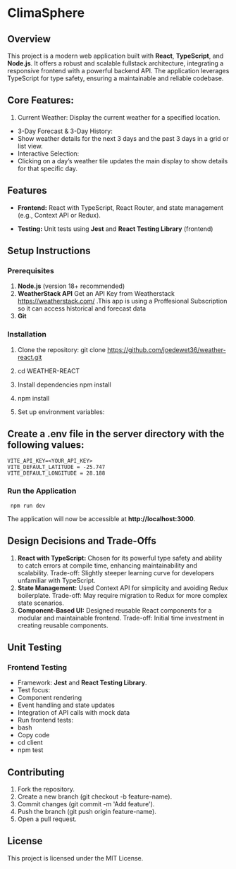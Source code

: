 # ClimaSphere

## Overview

This project is a modern web application built with **React**, **TypeScript**, and **Node.js**. It offers a robust and scalable fullstack architecture, integrating a responsive frontend with a powerful backend API. The application leverages TypeScript for type safety, ensuring a maintainable and reliable codebase.
## Core Features:
1. Current Weather:
   Display the current weather for a specified location.
* 3-Day Forecast & 3-Day History:
* Show weather details for the next 3 days and the past 3 days in a grid or list view.
* Interactive Selection:
* Clicking on a day’s weather tile updates the main display to show details for that specific day.
## Features

*   **Frontend:** React with TypeScript, React Router, and state management (e.g., Context API or Redux).

*   **Testing:** Unit tests using **Jest** and **React Testing Library** (frontend) 

## Setup Instructions

### Prerequisites

1.  **Node.js** (version 18+ recommended)
2.  **WeatherStack API**
    Get an API Key from Weatherstack https://weatherstack.com/ .This app is using a Proffesional Subscription so it can access historical and forecast data 
3.  **Git**

### Installation

1.  Clone the repository:
          git clone https://github.com/joedewet36/weather-react.git
2.  cd WEATHER-REACT
3.  Install dependencies
        npm install

14.  npm install
15.  Set up environment variables:  
## Create a .env file in the server directory with the following values:
    VITE_API_KEY=<YOUR_API_KEY>
    VITE_DEFAULT_LATITUDE = -25.747
    VITE_DEFAULT_LONGITUDE = 28.188
### Run the Application
     npm run dev

The application will now be accessible at **http://localhost:3000**.

## Design Decisions and Trade-Offs

1.  **React with TypeScript:** Chosen for its powerful type safety and ability to catch errors at compile time, enhancing maintainability and scalability. Trade-off: Slightly steeper learning curve for developers unfamiliar with TypeScript.
2.  **State Management:** Used Context API for simplicity and avoiding Redux boilerplate. Trade-off: May require migration to Redux for more complex state scenarios.
3.  **Component-Based UI:** Designed reusable React components for a modular and maintainable frontend. Trade-off: Initial time investment in creating reusable components.

## Unit Testing

### Frontend Testing

*   Framework: **Jest** and **React Testing Library**.
*   Test focus:
*   Component rendering
*   Event handling and state updates
*   Integration of API calls with mock data
*   Run frontend tests:
*   bash
*   Copy code
*   cd client
*   npm test

## Contributing

1.  Fork the repository.
2.  Create a new branch (git checkout -b feature-name).
3.  Commit changes (git commit -m 'Add feature').
4.  Push the branch (git push origin feature-name).
5.  Open a pull request.

## License

This project is licensed under the MIT License.